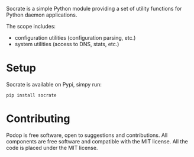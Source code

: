 Socrate is a simple Python module providing a set of utility functions for
Python daemon applications.

The scope includes:
- configuration utilities (configuration parsing, etc.)
- system utilities (access to DNS, stats, etc.)

Setup
======

Socrate is available on Pypi, simpy run:

```
pip install socrate
```


Contributing
============

Podop is free software, open to suggestions and contributions. All
components are free software and compatible with the MIT license. All
the code is placed under the MIT license.

